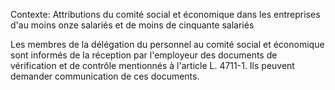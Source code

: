 Contexte: Attributions du comité social et économique dans les entreprises d'au moins onze salariés et de moins de cinquante salariés

Les membres de la délégation du personnel au comité social et économique sont informés de la réception par l'employeur des documents de vérification et de contrôle mentionnés à l'article L. 4711-1. Ils peuvent demander communication de ces documents.